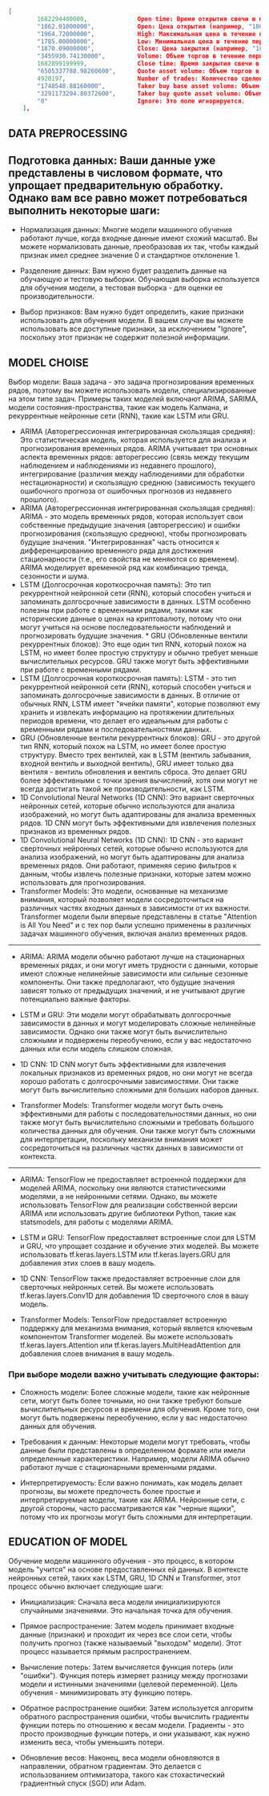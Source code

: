 ```json 
[
        1682294400000,              Open time: Время открытия свечи в миллисекундах (например, 1682294400000).
        "1862.01000000",            Open: Цена открытия (например, "1862.01000000").
        "1964.72000000",            High: Максимальная цена в течение периода свечи (например, "1964.72000000"). 
        "1785.00000000",            Low: Минимальная цена в течение периода свечи (например, "1785.00000000").
        "1870.09000000",            Close: Цена закрытия (например, "1870.09000000").
        "3455930.74130000",         Volume: Объем торгов в течение периода свечи (например, "3455930.74130000"). 
        1682899199999,              Close time: Время закрытия свечи в миллисекундах (например, 1682899199999).
        "6505337788.98260600",      Quote asset volume: Объем торгов в котируемой валюте (например, "6505337788.98260600"). 
        4920197,                    Number of trades: Количество сделок (например, 4920197).
        "1748540.88160000",         Taker buy base asset volume: Объем покупки основного актива, совершенный "тейкерами" (например, "1748540.88160000").
        "3291173294.80372600",      Taker buy quote asset volume: Объем покупки котируемого актива, совершенный "тейкерами" (например, "3291173294.80372600").
        "0"                         Ignore: Это поле игнорируется. 
    ],
```

## DATA PREPROCESSING

## Подготовка данных: Ваши данные уже представлены в числовом формате, что упрощает предварительную обработку. Однако вам все равно может потребоваться выполнить некоторые шаги:

  * Нормализация данных: Многие модели машинного обучения работают лучше, когда входные данные имеют схожий масштаб. Вы можете нормализовать данные, преобразовав их так, чтобы каждый признак имел среднее значение 0 и стандартное отклонение 1.

  * Разделение данных: Вам нужно будет разделить данные на обучающую и тестовую выборки. Обучающая выборка используется для обучения модели, а тестовая выборка - для оценки ее производительности.

  * Выбор признаков: Вам нужно будет определить, какие признаки использовать для обучения модели. В вашем случае вы можете использовать все доступные признаки, за исключением "Ignore", поскольку этот признак не содержит полезной информации.
  
  
## MODEL CHOISE

Выбор модели: Ваша задача - это задача прогнозирования временных рядов, поэтому вы можете использовать модели, специализированные на этом типе задач. Примеры таких моделей включают ARIMA, SARIMA, модели состояния-пространства, такие как модель Калмана, и рекуррентные нейронные сети (RNN), такие как LSTM или GRU.

  * ARIMA (Авторегрессионная интегрированная скользящая средняя): Это статистическая модель, которая используется для анализа и прогнозирования временных рядов. ARIMA учитывает три основных аспекта временных рядов: авторегрессию (связь между текущим наблюдением и наблюдениями из недавнего прошлого), интегрирование (различия между наблюдениями для обработки нестационарности) и скользящую среднюю (зависимость текущего ошибочного прогноза от ошибочных прогнозов из недавнего прошлого).
  * ARIMA (Авторегрессионная интегрированная скользящая средняя): ARIMA - это модель временных рядов, которая использует свои собственные предыдущие значения (авторегрессию) и ошибки прогнозирования (скользящую среднюю), чтобы прогнозировать будущие значения. "Интегрированная" часть относится к дифференцированию временного ряда для достижения стационарности (т.е., его свойства не меняются со временем). ARIMA моделирует временной ряд как комбинацию тренда, сезонности и шума.
  * LSTM (Долгосрочная короткосрочная память): Это тип рекуррентной нейронной сети (RNN), который способен учиться и запоминать долгосрочные зависимости в данных. LSTM особенно полезны при работе с временными рядами, такими как исторические данные о ценах на криптовалюту, потому что они могут учиться на основе последовательности наблюдений и прогнозировать будущие значения.  * GRU (Обновленные вентили рекуррентных блоков): Это еще один тип RNN, который похож на LSTM, но имеет более простую структуру и обычно требует меньше вычислительных ресурсов. GRU также могут быть эффективными при работе с временными рядами.  
  * LSTM (Долгосрочная короткосрочная память): LSTM - это тип рекуррентной нейронной сети (RNN), который способен учиться и запоминать долгосрочные зависимости в данных. В отличие от обычных RNN, LSTM имеет "ячейки памяти", которые позволяют ему хранить и извлекать информацию на протяжении длительных периодов времени, что делает его идеальным для работы с временными рядами и последовательностями данных.
  * GRU (Обновленные вентили рекуррентных блоков): GRU - это другой тип RNN, который похож на LSTM, но имеет более простую структуру. Вместо трех вентилей, как в LSTM (вентиль забывания, входной вентиль и выходной вентиль), GRU имеет только два вентиля - вентиль обновления и вентиль сброса. Это делает GRU более эффективными с точки зрения вычислений, хотя они могут не всегда достигать такой же производительности, как LSTM.
  * 1D Convolutional Neural Networks (1D CNN): Это вариант сверточных нейронных сетей, которые обычно используются для анализа изображений, но могут быть адаптированы для анализа временных рядов. 1D CNN могут быть эффективными для извлечения полезных признаков из временных рядов.
  * 1D Convolutional Neural Networks (1D CNN): 1D CNN - это вариант сверточных нейронных сетей, которые обычно используются для анализа изображений, но могут быть адаптированы для анализа временных рядов. Они работают, применяя серию фильтров к данным, чтобы извлечь полезные признаки, которые затем можно использовать для прогнозирования.
  * Transformer Models: Это модели, основанные на механизме внимания, который позволяет модели сосредоточиться на различных частях входных данных в зависимости от их важности. Transformer модели были впервые представлены в статье "Attention is All You Need" и с тех пор были успешно применены в различных задачах машинного обучения, включая анализ временных рядов.

___

  * ARIMA: ARIMA модели обычно работают лучше на стационарных временных рядах, и они могут иметь трудности с данными, которые имеют сложные нелинейные зависимости или сильные сезонные компоненты. Они также предполагают, что будущие значения зависят только от предыдущих значений, и не учитывают другие потенциально важные факторы.

  * LSTM и GRU: Эти модели могут обрабатывать долгосрочные зависимости в данных и могут моделировать сложные нелинейные зависимости. Однако они также могут быть вычислительно сложными и подвержены переобучению, если у вас недостаточно данных или если модель слишком сложная.

  * 1D CNN: 1D CNN могут быть эффективными для извлечения локальных признаков из временных рядов, но они могут не всегда хорошо работать с долгосрочными зависимостями. Они также могут быть вычислительно сложными для больших наборов данных.

  * Transformer Models: Transformer модели могут быть очень эффективными для работы с последовательностями данных, но они также могут быть вычислительно сложными и требовать большого количества данных для обучения. Они также могут быть сложными для интерпретации, поскольку механизм внимания может сосредоточиться на различных частях данных в зависимости от контекста.
___

  * ARIMA: TensorFlow не предоставляет встроенной поддержки для моделей ARIMA, поскольку они являются статистическими моделями, а не нейронными сетями. Однако, вы можете использовать TensorFlow для реализации собственной версии ARIMA или использовать другие библиотеки Python, такие как statsmodels, для работы с моделями ARIMA.

  * LSTM и GRU: TensorFlow предоставляет встроенные слои для LSTM и GRU, что упрощает создание и обучение этих моделей. Вы можете использовать tf.keras.layers.LSTM или tf.keras.layers.GRU для добавления этих слоев в вашу модель.

  * 1D CNN: TensorFlow также предоставляет встроенные слои для сверточных нейронных сетей. Вы можете использовать tf.keras.layers.Conv1D для добавления 1D сверточного слоя в вашу модель.

  * Transformer Models: TensorFlow предоставляет встроенную поддержку для механизма внимания, который является ключевым компонентом Transformer моделей. Вы можете использовать tf.keras.layers.Attention или tf.keras.layers.MultiHeadAttention для добавления слоев внимания в вашу модель.



### При выборе модели важно учитывать следующие факторы:

  * Сложность модели: Более сложные модели, такие как нейронные сети, могут быть более точными, но они также требуют больше вычислительных ресурсов и времени для обучения. Кроме того, они могут быть подвержены переобучению, если у вас недостаточно данных для обучения.

  * Требования к данным: Некоторые модели могут требовать, чтобы данные были представлены в определенном формате или имели определенные характеристики. Например, модели ARIMA обычно работают лучше с стационарными временными рядами.

  * Интерпретируемость: Если важно понимать, как модель делает прогнозы, вы можете предпочесть более простые и интерпретируемые модели, такие как ARIMA. Нейронные сети, с другой стороны, часто рассматриваются как "черные ящики", потому что их прогнозы могут быть сложными для интерпретации.



## EDUCATION OF MODEL

Обучение модели машинного обучения - это процесс, в котором модель "учится" на основе предоставленных ей данных. В контексте нейронных сетей, таких как LSTM, GRU, 1D CNN и Transformer, этот процесс обычно включает следующие шаги:

  * Инициализация: Сначала веса модели инициализируются случайными значениями. Это начальная точка для обучения.

  * Прямое распространение: Затем модель принимает входные данные (признаки) и проходит их через все слои сети, чтобы получить прогноз (также называемый "выходом" модели). Этот процесс называется прямым распространением.

  * Вычисление потерь: Затем вычисляется функция потерь (или "ошибки"). Функция потерь измеряет разницу между прогнозами модели и истинными значениями (целевой переменной). Цель обучения - минимизировать эту функцию потерь.

  * Обратное распространение ошибки: Затем используется алгоритм обратного распространения ошибки, чтобы вычислить градиенты функции потерь по отношению к весам модели. Градиенты - это просто производные функции потерь, и они указывают, как нужно изменить веса, чтобы уменьшить потери.

  * Обновление весов: Наконец, веса модели обновляются в направлении, обратном градиентам. Это делается с использованием оптимизатора, такого как стохастический градиентный спуск (SGD) или Adam.

































